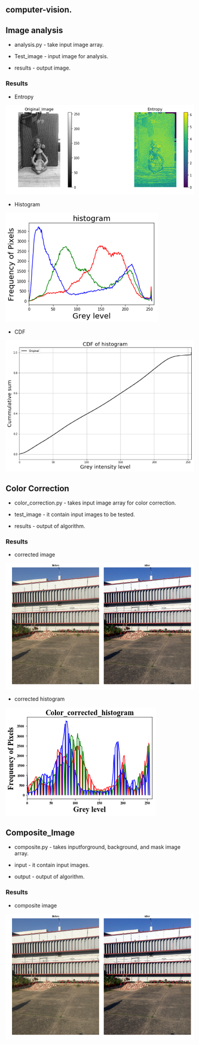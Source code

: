 ## computer-vision.
## Image analysis

 -  analysis.py - take input image array.
 
 -  Test_image - input image for analysis.
 
 -  results - output image.
### Results
-  Entropy 

![image](Image_analysis/results/idol_entropy.png)

-  Histogram

![image](Image_analysis/results/idol_histogram.png)

-  CDF

![image](Image_analysis/results/idol_cdf.png)

## Color Correction

- color_correction.py - takes input image array for color correction.

-  test_image - it contain input images to be tested.

- results - output of algorithm.

### Results

- corrected image

![image](color_correction/results/RESULT1.png)



- corrected histogram


![image](color_correction/results/RESULT2.png)

## Composite_Image

- composite.py - takes inputforground, background, and mask image array.

-  input - it contain input images.

- output - output of algorithm.

### Results

- composite image

![image](color_correction/results/RESULT1.png)


